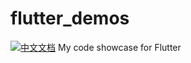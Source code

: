 # flutter_demos
[![中文文档](https://img.shields.io/badge/文档-中文-blue?style=flat-square)](README_ZH.md)
My code showcase for Flutter
